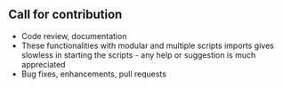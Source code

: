 ## Call for contribution

* Code review, documentation
* These functionalities with modular and multiple scripts imports gives slowless in starting the scripts - any help or suggestion is much appreciated
* Bug fixes, enhancements, pull requests